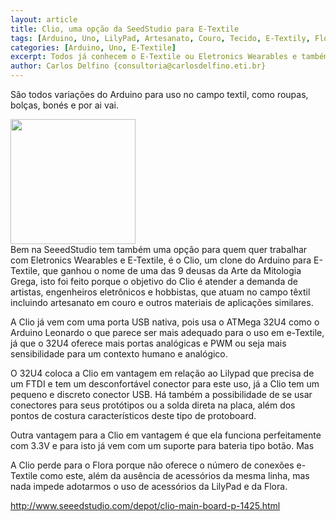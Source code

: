 ```yaml
---
layout: article
title: Clio, uma opção da SeedStudio para E-Textile
tags: [Arduino, Uno, LilyPad, Artesanato, Couro, Tecido, E-Textily, Flora, Fabric Kit, Bordado]
categories: [Arduino, Uno, E-Textile]
excerpt: Todos já conhecem o E-Textile ou Eletronics Wearables e também Computers Wearable, no contexto do Arduino temos a Lilypad e a Flora.
author: Carlos Delfino {consultoria@carlosdelfino.eti.br}
--- 
```

São todos variações do Arduino para uso no campo textil, como roupas, bolças,
bonés e por ai vai.

<div class="imageBox" id="right">
<a rel="lightbox" title="Clio" href="/images/e-textile/clio_mainboard.jpg">
<img src="/images/e-textile/clio_mainboard-thumb.jpeg"  height="200" />
</a>
</div>
Bem na SeeedStudio tem também uma opção para quem quer trabalhar com
Eletronics Wearables e E-Textile, é o Clio, um clone do Arduino para
E-Textile, que ganhou o nome de uma das 9 deusas da Arte da Mitologia Grega, 
isto foi feito porque o objetivo do Clio é atender a demanda de artistas,
engenheiros eletrônicos e hobbistas, que atuam no campo têxtil incluindo
artesanato em couro e outros materiais de aplicações similares.

A Clio já vem com uma porta USB nativa, pois usa o ATMega 32U4 como o Arduino 
Leonardo o que parece ser mais adequado para o uso em e-Textile, já que o 32U4 
oferece mais portas analógicas e PWM ou seja mais sensibilidade para um
contexto humano e analógico.

O 32U4 coloca a Clio em vantagem em relação ao Lilypad que precisa de um FTDI 
e tem um desconfortável conector para este uso, já a Clio tem um pequeno e
discreto conector USB. Há também a possibilidade de se usar conectores para 
seus protótipos ou a solda direta na placa, além dos pontos de costura
característicos deste tipo de protoboard.

Outra vantagem para a Clio em vantagem é que ela funciona perfeitamente com 
3.3V e para isto já vem com um suporte para bateria tipo botão. Mas

A Clio perde para o Flora porque não oferece o número de conexões e-Textile 
como este, além da ausência de acessórios da mesma linha, mas nada impede
adotarmos o uso de acessórios da LilyPad e da Flora.

http://www.seeedstudio.com/depot/clio-main-board-p-1425.html